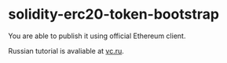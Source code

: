# solidity-erc20-token-bootstrap
You are able to publish it using official Ethereum client.

Russian tutorial is avaliable at [vc.ru](https://vc.ru/28314-sozdaem-svoy-erc20-token-na-baze-ethereum-za-2-minuty).
